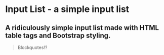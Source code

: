 #	Input List - a simple input list

## A ridiculously simple input list made with HTML table tags and Bootstrap styling.

> Blockquotes!?